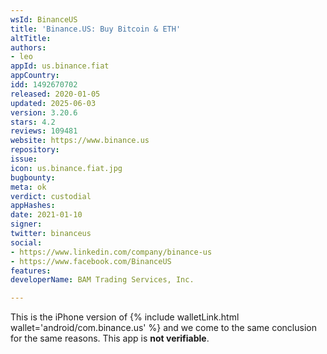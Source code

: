 ```yaml
---
wsId: BinanceUS
title: 'Binance.US: Buy Bitcoin & ETH'
altTitle: 
authors:
- leo
appId: us.binance.fiat
appCountry: 
idd: 1492670702
released: 2020-01-05
updated: 2025-06-03
version: 3.20.6
stars: 4.2
reviews: 109481
website: https://www.binance.us
repository: 
issue: 
icon: us.binance.fiat.jpg
bugbounty: 
meta: ok
verdict: custodial
appHashes: 
date: 2021-01-10
signer: 
twitter: binanceus
social:
- https://www.linkedin.com/company/binance-us
- https://www.facebook.com/BinanceUS
features: 
developerName: BAM Trading Services, Inc.

---
```


This is the iPhone version of {% include walletLink.html wallet='android/com.binance.us' %} and we
come to the same conclusion for the same reasons. This app is **not verifiable**.
